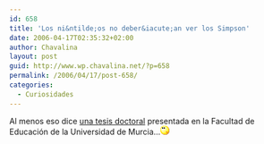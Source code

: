 ```yaml
---
id: 658
title: 'Los ni&ntilde;os no deber&iacute;an ver los Simpson'
date: 2006-04-17T02:35:32+02:00
author: Chavalina
layout: post
guid: http://www.wp.chavalina.net/?p=658
permalink: /2006/04/17/post-658/
categories:
  - Curiosidades
---
```

Al menos eso dice <a href="http://alberto666.blogspot.com/2006/04/los-nios-no-deberan-ver-los-simpson.html" target="_blank">una tesis doctoral</a> presentada en la Facultad de Educación de la Universidad de Murcia…![emo](/imagenes/emoticonos/pensativo.gif)
